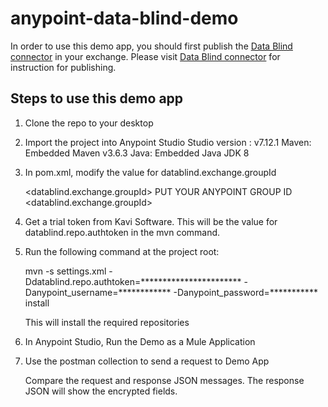 # anypoint-data-blind-demo

In order to use this demo app, you should first publish the [Data Blind connector](https://github.com/mjegann5/anypoint-data-blind-connector) in your exchange. Please visit [Data Blind connector](https://github.com/mjegann5/anypoint-data-blind-connector) for instruction for publishing.

## Steps to use this demo app

1. Clone the repo to your desktop

2. Import the project into Anypoint Studio 
        Studio version : v7.12.1
        Maven: Embedded Maven v3.6.3
        Java: Embedded Java JDK 8

3. In pom.xml, modify the value for datablind.exchange.groupId

    <datablind.exchange.groupId> PUT YOUR ANYPOINT GROUP ID <datablind.exchange.groupId>

4. Get a trial token from Kavi Software. This will be the value for datablind.repo.authtoken in the mvn command.

5. Run the following command at the project root: 

    mvn -s settings.xml -Ddatablind.repo.authtoken=*********************** -Danypoint_username=************ -Danypoint_password=*********** install

    This will install the required repositories

6. In Anypoint Studio, Run the Demo as a Mule Application

7. Use the postman collection to send a request to Demo App

    Compare the request and response JSON messages. The response JSON will show the encrypted fields. 
